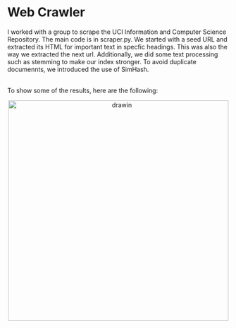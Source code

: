 # Web Crawler
I worked with a group to scrape the UCI Information and Computer Science Repository. The main code is in scraper.py. We started with a seed URL and extracted its HTML for 
important text in specfic headings. This was also the way we extracted the next url. Additionally, we did some text processing such as stemming to make our index stronger. 
To avoid duplicate documennts, we introduced the use of SimHash.

<br/> To show some of the results, here are the following:
<p align="center">
          <img src="https://user-images.githubusercontent.com/47437080/121439231-5c5fcb00-c93a-11eb-8588-3ee44ba77f50.png" alt="drawin" width="500">
</p>
